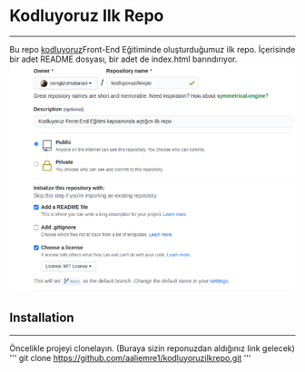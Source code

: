 # Kodluyoruz Ilk Repo
-------------------------------------------------------------------------------------------------------------------------------------
 Bu repo [kodluyoruz](https://www.kodluyoruz.org/)Front-End Eğitiminde oluşturduğumuz ilk repo. İçerisinde bir adet README dosyası, bir adet de index.html barındırıyor.
![Ekran Görüntüsü](github.png)
## Installation
----------------------------------------------------------------------------------------------------------
Öncelikle projeyi clonelayın. (Buraya sizin reponuzdan aldığınız link gelecek)
'''
git clone https://github.com/aaliemre1/kodluyoruzilkrepo.git
'''
